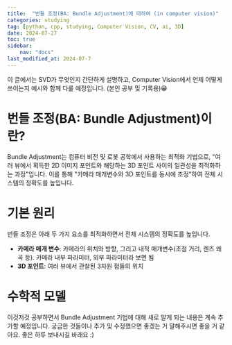 ```yaml
---
title:  "번들 조정(BA: Bundle Adjustment)에 대하여 (in computer vision)" 
categories: studying
tag: [python, cpp, studying, Computer Vision, CV, ai, 3D]
date: 2024-07-27
toc: true
sidebar:
    nav: "docs"
last_modified_at: 2024-07-7
---
```


이 글에서는 SVD가 무엇인지 간단하게 설명하고, Computer Vision에서 언제 어떻게 쓰이는지 예시와 함께 다룰 예정입니다. (본인 공부 및 기록용)😁

# 번들 조정(BA: Bundle Adjustment)이란?
Bundle Adjustment는 컴퓨터 비전 및 로봇 공학에서 사용하는 최적화 기법으로, "여러 뷰에서 획득한 2D 이미지 포인트와 해당하는 3D 포인트 사이의 일관성을 최적화하는 과정"입니다. 이를 통해 "카메라 매개변수와 3D 포인트를 동시에 조정"하여 전체 시스템의 정확도를 높입니다.


# 기본 원리
번들 조정은 아래 두 가지 요소를 최적화하면서 전체 시스템의 정확도를 높입니다.
- **카메라 매개 변수**: 카메라의 위치와 방향, 그리고 내적 매개변수(초점 거리, 렌즈 왜곡 등). 카메라 내부 파라미터, 외부 파라미터라 보면 됨
- **3D 포인트**: 여러 뷰에서 관찰된 3차원 점들의 위치

# 수학적 모델



이것저것 공부하면서 Bundle Adjustment 기법에 대해 새로 알게 되는 내용은 계속 추가할 예정입니다. 궁금한 것들이나 추가 및 수정했으면 좋겠는 거 말해주시면 좋을 거 같아요.
좋은 하루 보내시길 바래요 :)